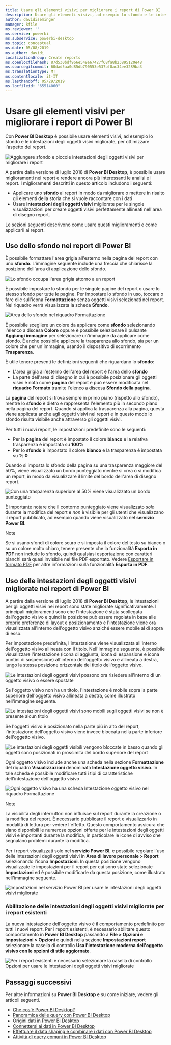 ```yaml
---
title: Usare gli elementi visivi per migliorare i report di Power BI
description: Usare gli elementi visivi, ad esempio lo sfondo e le intestazioni degli oggetti visivi per migliorare i report
author: davidiseminger
manager: kfile
ms.reviewer: ''
ms.service: powerbi
ms.subservice: powerbi-desktop
ms.topic: conceptual
ms.date: 05/08/2019
ms.author: davidi
LocalizationGroup: Create reports
ms.openlocfilehash: 87d530bdf966e549e67427f68fa8b23895120e48
ms.sourcegitcommit: 60dad5aa0d85db790553e537bf8ac34ee3289ba3
ms.translationtype: MT
ms.contentlocale: it-IT
ms.lasthandoff: 05/29/2019
ms.locfileid: "65514060"
---
```

# <a name="use-visual-elements-to-enhance-power-bi-reports"></a>Usare gli elementi visivi per migliorare i report di Power BI

Con **Power BI Desktop** è possibile usare elementi visivi, ad esempio lo sfondo e le intestazioni degli oggetti visivi migliorate, per ottimizzare l'aspetto dei report.

![Aggiungere sfondo e piccole intestazioni degli oggetti visivi per migliorare i report](media/desktop-visual-elements-for-reports/visual-elements-for-reports_01.png)

A partire dalla versione di luglio 2018 di **Power BI Desktop**, è possibile usare miglioramenti nei report e rendere ancora più interessanti le analisi e i report. I miglioramenti descritti in questo articolo includono i seguenti: 

* Applicare uno **sfondo** ai report in modo da migliorare o mettere in risalto gli elementi della storia che si vuole raccontare con i dati
* Usare **intestazioni degli oggetti visivi** migliorate per le singole visualizzazioni per creare oggetti visivi perfettamente allineati nell'area di disegno report. 

Le sezioni seguenti descrivono come usare questi miglioramenti e come applicarli ai report.

## <a name="using-wallpaper-in-power-bi-reports"></a>Uso dello sfondo nei report di Power BI

È possibile formattare l'area grigia all'esterno nella pagina del report con uno **sfondo**. L'immagine seguente include una freccia che chiarisce la posizione dell'area di applicazione dello sfondo. 

![Lo sfondo occupa l'area grigia attorno a un report](media/desktop-visual-elements-for-reports/visual-elements-for-reports_02.png)

È possibile impostare lo sfondo per le singole pagine del report o usare lo stesso sfondo per tutte le pagine. Per impostare lo sfondo in uso, toccare o fare clic sull'icona **Formattazione** senza oggetti visivi selezionati nel report. Nel riquadro verrà visualizzata la scheda **Sfondo**.

![Area dello sfondo nel riquadro Formattazione](media/desktop-visual-elements-for-reports/visual-elements-for-reports_03.png)

È possibile scegliere un colore da applicare come **sfondo** selezionando l'elenco a discesa **Colore** oppure è possibile selezionare il pulsante **Aggiungi immagine** per selezionare un'immagine da applicare come sfondo. È anche possibile applicare la trasparenza allo sfondo, sia per un colore che per un'immagine, usando il dispositivo di scorrimento **Trasparenza**.

È utile tenere presenti le definizioni seguenti che riguardano lo **sfondo**:

* L'area grigia all'esterno dell'area del report è l'area dello **sfondo**
* La parte dell'area di disegno in cui è possibile posizionare gli oggetti visivi è nota come **pagina** del report e può essere modificata nel **riquadro Formato** tramite l'elenco a discesa **Sfondo della pagina**.

La **pagina** del report si trova sempre in primo piano (rispetto allo sfondo), mentre lo **sfondo** è dietro e rappresenta l'elemento più in secondo piano nella pagina del report. Quando si applica la trasparenza alla pagina, questa viene applicata anche agli oggetti visivi nel report e in questo modo lo sfondo risulta visibile anche attraverso gli oggetti visivi.

Per tutti i nuovi report, le impostazioni predefinite sono le seguenti:

* Per la **pagina** del report è impostato il colore **bianco** e la relativa trasparenza è impostata su **100%**
* Per lo **sfondo** è impostato il colore **bianco** e la trasparenza è impostata su **% 0**

Quando si imposta lo sfondo della pagina su una trasparenza maggiore del 50%, viene visualizzato un bordo punteggiato mentre si crea o si modifica un report, in modo da visualizzare il limite del bordo dell'area di disegno report. 

![Con una trasparenza superiore al 50% viene visualizzato un bordo punteggiato](media/desktop-visual-elements-for-reports/visual-elements-for-reports_04.png)

È importante notare che il contorno punteggiato viene visualizzato *solo* durante la modifica del report e *non* è visibile per gli utenti che visualizzano il report pubblicato, ad esempio quando viene visualizzato nel **servizio Power BI**.

> [!NOTE]
> Se si usano sfondi di colore scuro e si imposta il colore del testo su bianco o su un colore molto chiaro, tenere presente che la funzionalità **Esporta in PDF** non include lo sfondo, quindi qualsiasi esportazione con caratteri bianchi sarà quasi invisibile nel file PDF esportato. Vedere [Esportare in formato PDF](desktop-export-to-pdf.md) per altre informazioni sulla funzionalità **Esporta in PDF**.


## <a name="using-improved-visual-headers-in-power-bi-reports"></a>Uso delle intestazioni degli oggetti visivi migliorate nei report di Power BI

A partire dalla versione di luglio 2018 di **Power BI Desktop**, le intestazioni per gli oggetti visivi nei report sono state migliorate significativamente. I principali miglioramenti sono che l'intestazione è stata scollegata dall'oggetto visivo e quindi la posizione può essere regolata in base alle proprie preferenze di layout e posizionamento e l'intestazione viene ora visualizzata all'interno dell'oggetto visivo anziché essere mobile al di sopra di esso. 

Per impostazione predefinita, l'intestazione viene visualizzata all'interno dell'oggetto visivo allineata con il titolo. Nell'immagine seguente, è possibile visualizzare l'intestazione (icona di aggiunta, icona di espansione e icona puntini di sospensione) all'interno dell'oggetto visivo e allineata a destra, lungo la stessa posizione orizzontale del titolo dell'oggetto visivo.

![Le intestazioni degli oggetti visivi possono ora risiedere all'interno di un oggetto visivo o essere spostate](media/desktop-visual-elements-for-reports/visual-elements-for-reports_05.png)

Se l'oggetto visivo non ha un titolo, l'intestazione è mobile sopra la parte superiore dell'oggetto visivo allineata a destra, come illustrato nell'immagine seguente. 

![Le intestazioni degli oggetti visivi sono mobili sugli oggetti visivi se non è presente alcun titolo](media/desktop-visual-elements-for-reports/visual-elements-for-reports_07.png)

Se l'oggetti visivo è posizionato nella parte più in alto del report, l'intestazione dell'oggetto visivo viene invece bloccata nella parte inferiore dell'oggetto visivo. 

![Le intestazioni degli oggetti visibili vengono bloccate in basso quando gli oggetti sono posizionati in prossimità del bordo superiore del report](media/desktop-visual-elements-for-reports/visual-elements-for-reports_08.png)

Ogni oggetto visivo include anche una scheda nella sezione **Formattazione** del riquadro **Visualizzazioni** denominata **Intestazione oggetto visivo**. In tale scheda è possibile modificare tutti i tipi di caratteristiche dell'intestazione dell'oggetto visivo

![Ogni oggetto visivo ha una scheda Intestazione oggetto visivo nel riquadro Formattazione](media/desktop-visual-elements-for-reports/visual-elements-for-reports_09.png)

> [!NOTE]
> La visibilità degli interruttori non influisce sul report durante la creazione o la modifica del report. È necessario pubblicare il report e visualizzarlo in modalità di lettura per vedere l'effetto. Questo comportamento assicura che siano disponibili le numerose opzioni offerte per le intestazioni degli oggetti visivi e importanti durante la modifica, in particolare le icone di avviso che segnalano problemi durante la modifica.

Per i report visualizzati solo nel **servizio Power BI**, è possibile regolare l'uso delle intestazioni degli oggetti visivi in **Area di lavoro personale > Report** selezionando l'icona **Impostazioni**. In questa posizione vengono visualizzate le impostazioni per il report per cui sono state selezionate **Impostazioni** ed è possibile modificarle da questa posizione, come illustrato nell'immagine seguente.

![Impostazioni nel servizio Power BI per usare le intestazioni degli oggetti visivi migliorate](media/desktop-visual-elements-for-reports/visual-elements-for-reports_10.png)

### <a name="enabling-improved-visual-headers-for-existing-reports"></a>Abilitazione delle intestazioni degli oggetti visivi migliorate per i report esistenti

La nuova intestazione dell'oggetto visivo è il comportamento predefinito per tutti i nuovi report. Per i report esistenti, è necessario abilitare questo comportamento in **Power BI Desktop** passando a **File > Opzioni e impostazioni > Opzioni** e quindi nella sezione **Impostazioni report** selezionare la casella di controllo **Usa l'intestazione moderna dell'oggetto visivo con le opzioni di stile aggiornate**.

![Per i report esistenti è necessario selezionare la casella di controllo Opzioni per usare le intestazioni degli oggetti visivi migliorate](media/desktop-visual-elements-for-reports/visual-elements-for-reports_06.png)


## <a name="next-steps"></a>Passaggi successivi
Per altre informazioni su **Power BI Desktop** e su come iniziare, vedere gli articoli seguenti.

* [Che cos'è Power BI Desktop?](desktop-what-is-desktop.md)
* [Panoramica delle query con Power BI Desktop](desktop-query-overview.md)
* [Origini dati in Power BI Desktop](desktop-data-sources.md)
* [Connettersi ai dati in Power BI Desktop](desktop-connect-to-data.md)
* [Effettuare il data shaping e combinare i dati con Power BI Desktop](desktop-shape-and-combine-data.md)
* [Attività di query comuni in Power BI Desktop](desktop-common-query-tasks.md)   

